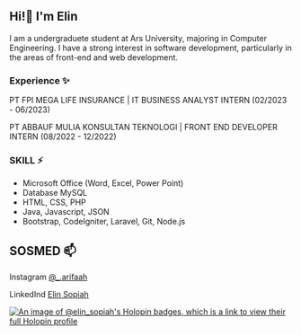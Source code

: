 ## Hi!👋 I'm Elin

I am a undergraduete student at Ars University, majoring in Computer Engineering. I have a strong interest in software development, particularly in the areas of front-end and web development.

### Experience ✨
PT FPI MEGA LIFE INSURANCE | 
IT BUSINESS ANALYST INTERN (02/2023 - 06/2023)

PT ABBAUF MULIA KONSULTAN TEKNOLOGI | FRONT END DEVELOPER INTERN (08/2022 - 12/2022)

### SKILL ⚡
+ Microsoft Office (Word, Excel, Power Point)
+ Database MySQL
+ HTML, CSS, PHP
+ Java, Javascript, JSON
+ Bootstrap, CodeIgniter, Laravel, Git, Node.js

## SOSMED 📫
Instagram [@_.arifaah](https://www.instagram.com/_.arifaah/)

LinkedInd [Elin Sopiah](www.linkedin.com/in/elin-sopiah)


[![An image of @elin_sopiah's Holopin badges, which is a link to view their full Holopin profile](https://holopin.me/elin_sopiah)](https://holopin.io/@elin_sopiah)
<!--
**ELINSOPIAH03/ELINSOPIAH03** is a ✨ _special_ ✨ repository because its `README.md` (this file) appears on your GitHub profile.

Here are some ideas to get you started:

- 🔭 I’m currently working on ...
- 🌱 I’m currently learning ...
- 👯 I’m looking to collaborate on ...
- 🤔 I’m looking for help with ...
- 💬 Ask me about ...
- 📫 How to reach me: ...
- 😄 Pronouns: ...
- ⚡ Fun fact: ...
-->
